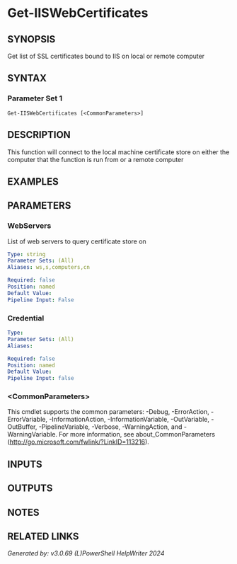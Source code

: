 ﻿# Get-IISWebCertificates

## SYNOPSIS
Get list of SSL certificates bound to IIS on local or remote computer

## SYNTAX

### Parameter Set 1
```
Get-IISWebCertificates [<CommonParameters>]
```

## DESCRIPTION
This function will connect to the local machine certificate store on either the computer that the function is run from or a remote computer

## EXAMPLES

## PARAMETERS

### WebServers
List of web servers to query certificate store on

```yaml
Type: string
Parameter Sets: (All)
Aliases: ws,s,computers,cn

Required: false
Position: named
Default Value: 
Pipeline Input: False
```

### Credential


```yaml
Type: 
Parameter Sets: (All)
Aliases: 

Required: false
Position: named
Default Value: 
Pipeline Input: false
```

### \<CommonParameters\>
This cmdlet supports the common parameters: -Debug, -ErrorAction, -ErrorVariable, -InformationAction, -InformationVariable, -OutVariable, -OutBuffer, -PipelineVariable, -Verbose, -WarningAction, and -WarningVariable. For more information, see about_CommonParameters (http://go.microsoft.com/fwlink/?LinkID=113216).

## INPUTS

## OUTPUTS

## NOTES

## RELATED LINKS


*Generated by: v3.0.69 (L)PowerShell HelpWriter 2024*
